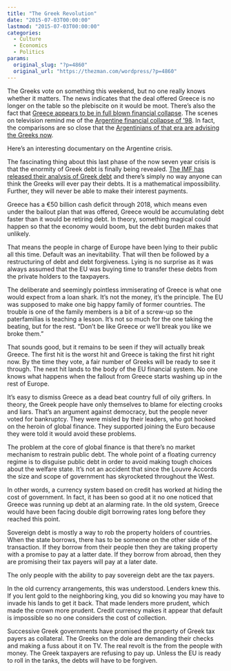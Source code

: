 ```yaml
---
title: "The Greek Revolution"
date: "2015-07-03T00:00:00"
lastmod: "2015-07-03T00:00:00"
categories:
  - Culture
  - Economics
  - Politics
params:
  original_slug: "?p=4860"
  original_url: "https://thezman.com/wordpress/?p=4860"
---
```


The Greeks vote on something this weekend, but no one really knows
whether it matters. The news indicates that the deal offered Greece is
no longer on the table so the plebiscite on it would be moot. There’s
also the fact that <a
href="http://www.telegraph.co.uk/finance/economics/11714655/Greek-banks-down-to-500m-in-cash-reserves-as-economy-crashes.html"
rel="noopener" target="_blank">Greece appears to be in full blown
financial collapse</a>. The scenes on television remind me of the <a
href="https://en.wikipedia.org/wiki/1998%E2%80%932002_Argentine_great_depression"
rel="noopener" target="_blank">Argentine financial collapse of ’98</a>.
In fact, the comparisons are so close that the <a
href="http://news.yahoo.com/argentina-recalls-financial-crisis-advises-greece-203416215.html"
rel="noopener" target="_blank">Argentinians of that era are advising the
Greeks now</a>.

Here’s an interesting documentary on the Argentine crisis.

The fascinating thing about this last phase of the now seven year crisis
is that the enormity of Greek debt is finally being revealed.
<a href="http://www.imf.org/external/pubs/ft/scr/2015/cr15165.pdf"
rel="noopener" target="_blank">The IMF has released their analysis of
Greek debt</a> and there’s simply no way anyone can think the Greeks
will ever pay their debts. It is a mathematical impossibility. Further,
they will never be able to make their interest payments.

Greece has a €50 billion cash deficit through 2018, which means even
under the bailout plan that was offered, Greece would be accumulating
debt faster than it would be retiring debt. In theory, something magical
could happen so that the economy would boom, but the debt burden makes
that unlikely.

That means the people in charge of Europe have been lying to their
public all this time. Default was an inevitability. That will then be
followed by a restructuring of debt and debt forgiveness. Lying is no
surprise as it was always assumed that the EU was buying time to
transfer these debts from the private holders to the taxpayers.

The deliberate and seemingly pointless immiserating of Greece is what
one would expect from a loan shark. It’s not the money, it’s the
principle. The EU was supposed to make one big happy family of former
countries. The trouble is one of the family members is a bit of a
screw-up so the paterfamilias is teaching a lesson. It’s not so much for
the one taking the beating, but for the rest. “Don’t be like Greece or
we’ll break you like we broke them.”

That sounds good, but it remains to be seen if they will actually break
Greece. The first hit is the worst hit and Greece is taking the first
hit right now. By the time they vote, a fair number of Greeks will be
ready to see it through. The next hit lands to the body of the EU
financial system. No one knows what happens when the fallout from Greece
starts washing up in the rest of Europe.

It’s easy to dismiss Greece as a dead beat country full of oily
grifters. In theory, the Greek people have only themselves to blame for
electing crooks and liars. That’s an argument against democracy, but the
people never voted for bankruptcy. They were misled by their leaders,
who got hooked on the heroin of global finance. They supported joining
the Euro because they were told it would avoid these problems.

The problem at the core of global finance is that there’s no market
mechanism to restrain public debt. The whole point of a floating
currency regime is to disguise public debt in order to avoid making
tough choices about the welfare state. It’s not an accident that since
the Louvre Accords the size and scope of government has skyrocketed
throughout the West.

In other words, a currency system based on credit has worked at hiding
the cost of government. In fact, it has been so good at it no one
noticed that Greece was running up debt at an alarming rate. In the old
system, Greece would have been facing double digit borrowing rates long
before they reached this point.

Sovereign debt is mostly a way to rob the property holders of countries.
When the state borrows, there has to be someone on the other side of the
transaction. If they borrow from their people then they are taking
property with a promise to pay at a latter date. If they borrow from
abroad, then they are promising their tax payers will pay at a later
date.

The only people with the ability to pay sovereign debt are the tax
payers.

In the old currency arrangements, this was understood. Lenders knew
this. If you lent gold to the neighboring king, you did so knowing you
may have to invade his lands to get it back. That made lenders more
prudent, which made the crown more prudent. Credit currency makes it
appear that default is impossible so no one considers the cost of
collection.

Successive Greek governments have promised the property of Greek tax
payers as collateral. The Greeks on the dole are demanding their checks
and making a fuss about it on TV. The real revolt is the from the people
with money. The Greek taxpayers are refusing to pay up. Unless the EU is
ready to roll in the tanks, the debts will have to be forgiven.
